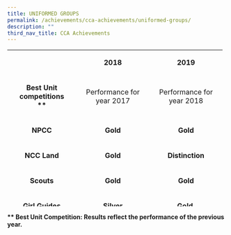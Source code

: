 ```yaml
---
title: UNIFORMED GROUPS
permalink: /achievements/cca-achievements/uniformed-groups/
description: ""
third_nav_title: CCA Achievements
---
```

<table style="width: 495px; height: 360px;" width="0">
<tbody>
<tr style="height: 47px;">
<td style="width: 149.625px; height: 48px;">
<p style="text-align: center;">&nbsp;</p>
</td>
<td style="width: 161.672px; text-align: center; height: 48px;">
<p><strong>2018</strong></p>
</td>
<td style="width: 161.703px; text-align: center; height: 48px;">
<p><strong>2019</strong></p>
</td>
</tr>
<tr style="height: 82px;">
<td style="width: 149.625px; height: 82px;">
<p style="text-align: center;"><strong>Best Unit competitions<br /></strong><strong>**</strong></p>
</td>
<td style="width: 161.672px; height: 82px;">
<p style="text-align: center;">Performance for year 2017</p>
</td>
<td style="width: 161.703px; height: 82px;">
<p style="text-align: center;">Performance for year 2018</p>
</td>
</tr>
<tr style="height: 46px;">
<td style="width: 149.625px; height: 46px; text-align: center;">
<p><strong>NPCC</strong></p>
</td>
<td style="width: 161.672px; height: 46px; text-align: center;"><strong>Gold</strong></td>
<td style="width: 161.703px; height: 46px; text-align: center;"><strong>Gold<br /></strong></td>
</tr>
<tr style="height: 46px;">
<td style="width: 149.625px; height: 46px; text-align: center;">
<p><strong>NCC Land</strong></p>
</td>
<td style="width: 161.672px; height: 46px; text-align: center;"><strong>Gold</strong></td>
<td style="width: 161.703px; height: 46px; text-align: center;"><strong>Distinction</strong></td>
</tr>
<tr style="height: 46px;">
<td style="width: 149.625px; height: 46px; text-align: center;">
<p><strong>Scouts</strong></p>
</td>
<td style="width: 161.672px; height: 46px; text-align: center;"><strong>Gold</strong></td>
<td style="width: 161.703px; height: 46px; text-align: center;"><strong>Gold</strong></td>
</tr>
<tr style="height: 46px;">
<td style="width: 149.625px; height: 46px; text-align: center;">
<p><strong>Girl Guides</strong></p>
</td>
<td style="width: 161.672px; height: 46px; text-align: center;"><strong>Silver</strong></td>
<td style="width: 161.703px; height: 46px; text-align: center;"><strong>Gold&nbsp;</strong></td>
</tr>
<tr style="height: 46px;">
<td style="width: 149.625px; height: 46px; text-align: center;">
<p><strong>SJAB</strong></p>
</td>
<td style="width: 161.672px; height: 46px; text-align: center;"><strong>Gold</strong></td>
<td style="width: 161.703px; height: 46px; text-align: center;"><strong>Gold</strong></td>
</tr>
</tbody>
</table>
<p><strong>** Best Unit Competition: Results reflect the performance of the previous year.</strong></p>